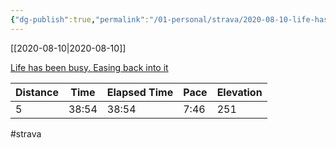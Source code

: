 ```yaml
---
{"dg-publish":true,"permalink":"/01-personal/strava/2020-08-10-life-has-been-busy-easing-back-into-it/"}
---
```



[[2020-08-10\|2020-08-10]]

[Life has been busy. Easing back into it](https://www.strava.com/activities/3893921052)

| Distance | Time  | Elapsed Time | Pace | Elevation |
| -------- | ----- | ------------ | ---- | --------- |
| 5        | 38:54 | 38:54        | 7:46 | 251       |




#strava
